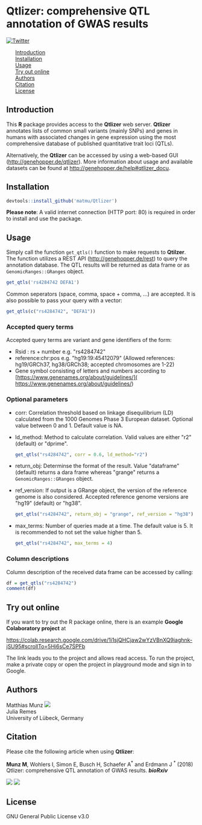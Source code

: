 # Qtlizer: comprehensive QTL annotation of GWAS results
[![Twitter](https://img.shields.io/twitter/url/http/shields.io.svg?style=social)](https://twitter.com/intent/tweet?hashtags=Qtlizer&url=https://www.biorxiv.org/content/10.1101/495903v2&screen_name=_matmu)


&nbsp;&nbsp;&nbsp;&nbsp;&nbsp;&nbsp;[Introduction](#Introduction)\
&nbsp;&nbsp;&nbsp;&nbsp;&nbsp;&nbsp;[Installation](#Installation)\
&nbsp;&nbsp;&nbsp;&nbsp;&nbsp;&nbsp;[Usage](#Usage)\
&nbsp;&nbsp;&nbsp;&nbsp;&nbsp;&nbsp;[Try out online](#Try-out-online)\
&nbsp;&nbsp;&nbsp;&nbsp;&nbsp;&nbsp;[Authors](#Authors)\
&nbsp;&nbsp;&nbsp;&nbsp;&nbsp;&nbsp;[Citation](#Citation)\
&nbsp;&nbsp;&nbsp;&nbsp;&nbsp;&nbsp;[License](#License)


## Introduction
This **R** package provides access to the **Qtlizer** web server. **Qtlizer** annotates lists of common small variants (mainly SNPs) and genes in humans with associated changes in gene expression using the most comprehensive database of published quantitative trait loci (QTLs).

Alternatively, the **Qtlizer** can be accessed by using a web-based GUI (http://genehopper.de/qtlizer). More information about usage and available datasets can be found at http://genehopper.de/help#qtlizer_docu.


## Installation
```R
devtools::install_github('matmu/Qtlizer')
```

**Please note**: A valid internet connection (HTTP port: 80) is required in order to install and use the package.


## Usage
Simply call the function `get_qtls()` function to make requests to **Qtilzer**. The function utilizes a REST API (http://genehopper.de/rest) to query the annotation database. The QTL results will be returned as data frame or as `GenomicRanges::GRanges` object.

```R
get_qtls('rs4284742 DEFA1')
```
Common seperators (space, comma, space + comma, ...) are accepted. It is also possible to pass your query with a vector: 

```R
get_qtls(c("rs4284742", "DEFA1"))
```


### Accepted query terms
Accepted query terms are variant and gene identifiers of the form: 

+ Rsid : rs + number e.g. "rs4284742"
+ reference:chr:pos e.g. "hg19:19:45412079" (Allowed references: hg19/GRCh37, hg38/GRCh38; accepted chromosomes are 1-22)
+ Gene symbol consisting of letters and numbers according to  [https://www.genenames.org/about/guidelines/]( https://www.genenames.org/about/guidelines/)


### Optional parameters
+ corr: Correlation threshold based on linkage disequilibrium (LD) calculated from the 1000 Genomes Phase 3 European dataset. Optional value between 0 and 1. Default value is NA.
+ ld_method: Method to calculate correlation. Valid values are either "r2" (default) or "dprime".

	```R
	get_qtls("rs4284742", corr = 0.6, ld_method="r2")
	```

+ return_obj: Determinse the format of the result. Value "dataframe" (default) returns a dara frame whereas "grange" returns a ```GenomicRanges::GRanges``` object. 
+ ref_version: If output is a GRange object, the version of the reference genome is also considered. Accepted reference genome versions are "hg19" (default) or "hg38".

	```R
	get_qtls("rs4284742", return_obj = "grange", ref_version = "hg38")
	```

+ max_terms: Number of queries made at a time. The default value is 5. It is recommended to not set the value higher than 5. 

	```R
	get_qtls("rs4284742", max_terms = 4)
	```

### Column descriptions
Column description of the received data frame can be accessed by calling:

```R
df = get_qtls("rs4284742")
comment(df)
```

## Try out online
If you want to try out the R package online, there is an example **Google Colaboratory project** at

https://colab.research.google.com/drive/1i1sjQHCjaw2wYzVBnXQ9iaghnk-jSU95#scrollTo=5Hi6sCe7SPFb

The link leads you to the project and allows read access. To run the project, make a private copy or open the project in playground mode and sign in to Google. 


## Authors
Matthias Munz [![](https://img.shields.io/twitter/follow/_matmu?label=Follow&style=social)](https://img.shields.io/twitter/follow/_matmu?label=Follow&style=social)\
Julia Remes\
University of Lübeck, Germany


## Citation
Please cite the following article when using **Qtlizer**:

**Munz M**, Wohlers I, Simon E, Busch H, Schaefer A<sup>\*</sup> and Erdmann J <sup>\*</sup> (2018) Qtlizer: comprehensive QTL annotation of GWAS results. ***bioRxiv***

[![](https://img.shields.io/badge/doi-https%3A%2F%2Fdoi.org%2F10.1101%2F495903%20-green.svg)](https://doi.org/10.1101/495903)
[![](https://img.shields.io/badge/Altmetric-17-green.svg)](https://www.altmetric.com/details/52777590)


## License
GNU General Public License v3.0

